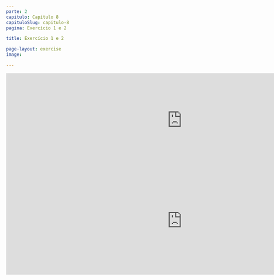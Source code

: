 ```yaml
---
parte: 2
capitulo: Capítulo 8
capituloSlug: capitulo-8
pagina: Exercício 1 e 2

title: Exercício 1 e 2

page-layout: exercise
image:

---
```


<!-- <img src="{{site.baseurl}}/assets/graphics/content/2_1_3_1.png"/> -->
<iframe src="https://player.vimeo.com/video/226770362?title=0&byline=0&portrait=0" width="960" height="255" frameborder="0" webkitallowfullscreen mozallowfullscreen allowfullscreen></iframe>


<!-- <img src="{{site.baseurl}}/assets/graphics/content/2_1_3_2.png"/> -->
<iframe src="https://player.vimeo.com/video/226770366?title=0&byline=0&portrait=0" width="960" height="294" frameborder="0" webkitallowfullscreen mozallowfullscreen allowfullscreen></iframe>